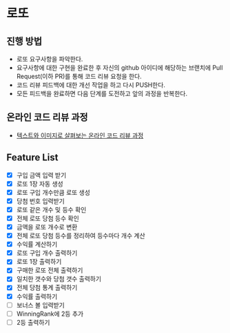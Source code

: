 # 로또
## 진행 방법
* 로또 요구사항을 파악한다.
* 요구사항에 대한 구현을 완료한 후 자신의 github 아이디에 해당하는 브랜치에 Pull Request(이하 PR)를 통해 코드 리뷰 요청을 한다.
* 코드 리뷰 피드백에 대한 개선 작업을 하고 다시 PUSH한다.
* 모든 피드백을 완료하면 다음 단계를 도전하고 앞의 과정을 반복한다.

## 온라인 코드 리뷰 과정
* [텍스트와 이미지로 살펴보는 온라인 코드 리뷰 과정](https://github.com/next-step/nextstep-docs/tree/master/codereview)

## Feature List
- [x] 구입 금액 입력 받기
- [x] 로또 1장 자동 생성
- [x] 로또 구입 개수만큼 로또 생성
- [x] 당첨 번호 입력받기
- [x] 로또 같은 개수 및 등수 확인
- [x] 전체 로또 당첨 등수 확인
- [x] 금액을 로또 개수로 변환
- [x] 전체 로또 당첨 등수를 정리하여 등수마다 개수 계산
- [x] 수익률 계산하기
- [x] 로또 구입 개수 출력하기
- [x] 로또 1장 출력하기
- [x] 구매한 로또 전체 출력하기
- [x] 일치한 갯수와 당첨 갯수 출력하기
- [x] 전체 당첨 통계 출력하기
- [x] 수익률 출력하기
- [ ] 보너스 볼 입력받기
- [ ] WinningRank에 2등 추가
- [ ] 2등 출력하기